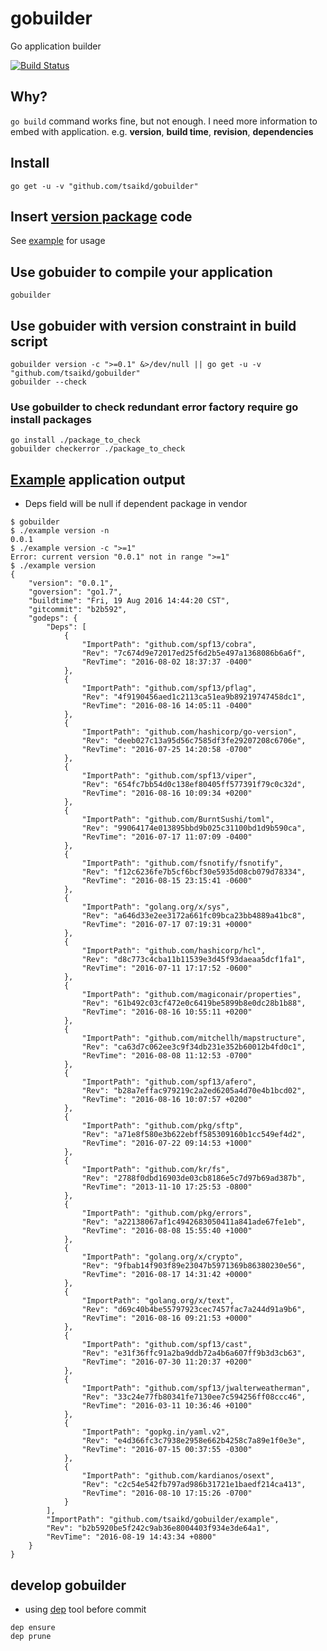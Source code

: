 # gobuilder
Go application builder

[![Build Status](https://travis-ci.org/tsaikd/gobuilder.svg?branch=master)](https://travis-ci.org/tsaikd/gobuilder)

## Why?

`go build` command works fine, but not enough. I need more information to embed
with application. e.g. **version**, **build time**, **revision**, **dependencies**

## Install
```
go get -u -v "github.com/tsaikd/gobuilder"
```

## Insert [version package](https://github.com/tsaikd/KDGoLib/tree/master/version) code

See [example](example) for usage

## Use gobuider to compile your application
```
gobuilder
```

## Use gobuider with version constraint in build script
```
gobuilder version -c ">=0.1" &>/dev/null || go get -u -v "github.com/tsaikd/gobuilder"
gobuilder --check
```

### Use gobuilder to check redundant error factory require go install packages
```
go install ./package_to_check
gobuilder checkerror ./package_to_check
```

## [Example](example) application output
* Deps field will be null if dependent package in vendor
```
$ gobuilder
$ ./example version -n
0.0.1
$ ./example version -c ">=1"
Error: current version "0.0.1" not in range ">=1"
$ ./example version
{
	"version": "0.0.1",
	"goversion": "go1.7",
	"buildtime": "Fri, 19 Aug 2016 14:44:20 CST",
	"gitcommit": "b2b592",
	"godeps": {
		"Deps": [
			{
				"ImportPath": "github.com/spf13/cobra",
				"Rev": "7c674d9e72017ed25f6d2b5e497a1368086b6a6f",
				"RevTime": "2016-08-02 18:37:37 -0400"
			},
			{
				"ImportPath": "github.com/spf13/pflag",
				"Rev": "4f9190456aed1c2113ca51ea9b89219747458dc1",
				"RevTime": "2016-08-16 14:05:11 -0400"
			},
			{
				"ImportPath": "github.com/hashicorp/go-version",
				"Rev": "deeb027c13a95d56c7585df3fe29207208c6706e",
				"RevTime": "2016-07-25 14:20:58 -0700"
			},
			{
				"ImportPath": "github.com/spf13/viper",
				"Rev": "654fc7bb54d0c138ef80405ff577391f79c0c32d",
				"RevTime": "2016-08-16 10:09:34 +0200"
			},
			{
				"ImportPath": "github.com/BurntSushi/toml",
				"Rev": "99064174e013895bbd9b025c31100bd1d9b590ca",
				"RevTime": "2016-07-17 11:07:09 -0400"
			},
			{
				"ImportPath": "github.com/fsnotify/fsnotify",
				"Rev": "f12c6236fe7b5cf6bcf30e5935d08cb079d78334",
				"RevTime": "2016-08-15 23:15:41 -0600"
			},
			{
				"ImportPath": "golang.org/x/sys",
				"Rev": "a646d33e2ee3172a661fc09bca23bb4889a41bc8",
				"RevTime": "2016-07-17 07:19:31 +0000"
			},
			{
				"ImportPath": "github.com/hashicorp/hcl",
				"Rev": "d8c773c4cba11b11539e3d45f93daeaa5dcf1fa1",
				"RevTime": "2016-07-11 17:17:52 -0600"
			},
			{
				"ImportPath": "github.com/magiconair/properties",
				"Rev": "61b492c03cf472e0c6419be5899b8e0dc28b1b88",
				"RevTime": "2016-08-16 10:55:11 +0200"
			},
			{
				"ImportPath": "github.com/mitchellh/mapstructure",
				"Rev": "ca63d7c062ee3c9f34db231e352b60012b4fd0c1",
				"RevTime": "2016-08-08 11:12:53 -0700"
			},
			{
				"ImportPath": "github.com/spf13/afero",
				"Rev": "b28a7effac979219c2a2ed6205a4d70e4b1bcd02",
				"RevTime": "2016-08-16 10:07:57 +0200"
			},
			{
				"ImportPath": "github.com/pkg/sftp",
				"Rev": "a71e8f580e3b622ebff585309160b1cc549ef4d2",
				"RevTime": "2016-07-22 09:14:53 +1000"
			},
			{
				"ImportPath": "github.com/kr/fs",
				"Rev": "2788f0dbd16903de03cb8186e5c7d97b69ad387b",
				"RevTime": "2013-11-10 17:25:53 -0800"
			},
			{
				"ImportPath": "github.com/pkg/errors",
				"Rev": "a22138067af1c4942683050411a841ade67fe1eb",
				"RevTime": "2016-08-08 15:55:40 +1000"
			},
			{
				"ImportPath": "golang.org/x/crypto",
				"Rev": "9fbab14f903f89e23047b5971369b86380230e56",
				"RevTime": "2016-08-17 14:31:42 +0000"
			},
			{
				"ImportPath": "golang.org/x/text",
				"Rev": "d69c40b4be55797923cec7457fac7a244d91a9b6",
				"RevTime": "2016-08-16 09:21:53 +0000"
			},
			{
				"ImportPath": "github.com/spf13/cast",
				"Rev": "e31f36ffc91a2ba9ddb72a4b6a607ff9b3d3cb63",
				"RevTime": "2016-07-30 11:20:37 +0200"
			},
			{
				"ImportPath": "github.com/spf13/jwalterweatherman",
				"Rev": "33c24e77fb80341fe7130ee7c594256ff08ccc46",
				"RevTime": "2016-03-11 10:36:46 +0100"
			},
			{
				"ImportPath": "gopkg.in/yaml.v2",
				"Rev": "e4d366fc3c7938e2958e662b4258c7a89e1f0e3e",
				"RevTime": "2016-07-15 00:37:55 -0300"
			},
			{
				"ImportPath": "github.com/kardianos/osext",
				"Rev": "c2c54e542fb797ad986b31721e1baedf214ca413",
				"RevTime": "2016-08-10 17:15:26 -0700"
			}
		],
		"ImportPath": "github.com/tsaikd/gobuilder/example",
		"Rev": "b2b5920be5f242c9ab36e8004403f934e3de64a1",
		"RevTime": "2016-08-19 14:43:34 +0800"
	}
}
```

## develop gobuilder

* using [dep](https://github.com/golang/dep) tool before commit

```
dep ensure
dep prune
```

